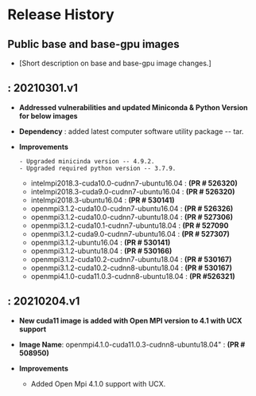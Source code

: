 Release History
===============

Public base and base-gpu images
---

-   \[Short description on base and base-gpu image changes.\]

: 20210301.v1
-------------------

-   **Addressed vulnerabilities and updated Miniconda & Python Version for below images**

-   **Dependency** : added latest computer software utility package -- tar.

-   **Improvements**

        - Upgraded minicinda version -- 4.9.2.
        - Upgraded required python version -- 3.7.9.

    - intelmpi2018.3-cuda10.0-cudnn7-ubuntu16.04 : **(PR # 526320)**
    - intelmpi2018.3-cuda9.0-cudnn7-ubuntu16.04 : **(PR # 526320)**
    - intelmpi2018.3-ubuntu16.04 :               **(PR # 530141)**
    - openmpi3.1.2-cuda10.0-cudnn7-ubuntu16.04 : **(PR # 526326)**
    - openmpi3.1.2-cuda10.0-cudnn7-ubuntu18.04 : **(PR # 527306)**
    - openmpi3.1.2-cuda10.1-cudnn7-ubuntu18.04 : **(PR # 527090**
    - openmpi3.1.2-cuda9.0-cudnn7-ubuntu16.04 :  **(PR # 527307)**
    - openmpi3.1.2-ubuntu16.04 :                **(PR # 530141)**
    - openmpi3.1.2-ubuntu18.04 :                **(PR # 530166)**
    - openmpi3.1.2-cuda10.2-cudnn7-ubuntu18.04 : **(PR # 530167)**
    - openmpi3.1.2-cuda10.2-cudnn8-ubuntu18.04 : **(PR # 530167)**
    - openmpi4.1.0-cuda11.0.3-cudnn8-ubuntu18.04 : **(PR #526321)**
   

    
 : 20210204.v1
-------------------

-   **New cuda11 image is added with Open MPI version to 4.1 with UCX support**

-   **Image Name**: openmpi4.1.0-cuda11.0.3-cudnn8-ubuntu18.04" : **(PR # 508950)**

-   **Improvements**

    - Added Open Mpi 4.1.0 support with UCX.






